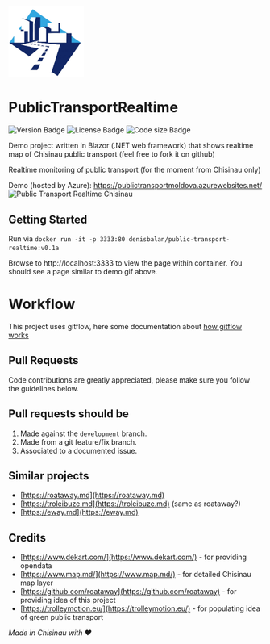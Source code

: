 <a href="https://publictransportmoldova.azurewebsites.net/"><img src="docs/trolleymotion_eu.png" alt="trolleymotion.eu logo" width="150px" /></a>

# PublicTransportRealtime

![Version Badge](https://img.shields.io/github/v/tag/DenisBalan/PublicTransportRealtime)
![License Badge](https://img.shields.io/github/license/DenisBalan/PublicTransportRealtime)
![Code size Badge](https://img.shields.io/github/languages/code-size/DenisBalan/PublicTransportRealtime)

Demo project written in Blazor (.NET web framework) that shows realtime map of Chisinau public transport (feel free to fork it on github)

Realtime monitoring of public transport (for the moment from Chisinau only)

Demo (hosted by Azure):  https://publictransportmoldova.azurewebsites.net/
![Public Transport Realtime Chisinau][demo]


Getting Started
-----------

Run via ```docker run -it -p 3333:80 denisbalan/public-transport-realtime:v0.1a```

Browse to http://localhost:3333 to view the page within container. You should see a page similar to demo gif above.

# Workflow

This project uses gitflow, here some documentation about [how gitflow works](https://datasift.github.io/gitflow/IntroducingGitFlow.html)

## Pull Requests

Code contributions are greatly appreciated, please make sure you follow the guidelines below.

## Pull requests should be
1. Made against the `development` branch.
1. Made from a git feature/fix branch.
1. Associated to a documented issue.

Similar projects
-----------
* [https://roataway.md](https://roataway.md)
* [https://troleibuze.md](https://troleibuze.md) (same as roataway?)
* [https://eway.md](https://eway.md)

Credits
-----------
* [https://www.dekart.com/](https://www.dekart.com/) - for providing opendata
* [https://www.map.md/](https://www.map.md/) - for detailed Chisinau map layer
* [https://github.com/roataway](https://github.com/roataway) - for providing idea of this project
* [https://trolleymotion.eu/](https://trolleymotion.eu/) - for populating idea of green public transport

*Made in Chisinau with ❤*

[demo]: https://user-images.githubusercontent.com/33955091/72536670-58ce2e80-3883-11ea-871c-240c9b6b0d1f.gif "Chisinau realtime public transport"
